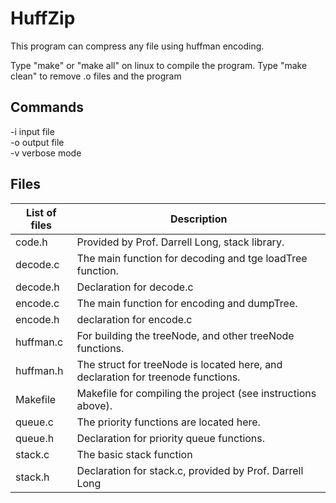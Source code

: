 # HuffZip


This program can compress any file using huffman encoding. 

Type "make" or "make all" on linux to compile the program.
Type "make clean" to remove .o files and the program


## Commands 

-i input file  
-o output file  
-v verbose mode  
## Files

List of files | Description
------------- | -----------
code.h |           Provided by Prof. Darrell Long, stack library. 
decode.c |         The main function for decoding and tge loadTree function.
decode.h  |        Declaration for decode.c
encode.c  |        The main function for encoding and dumpTree.
encode.h   |       declaration for encode.c
huffman.c  |       For building the treeNode, and other treeNode functions.
huffman.h  |       The struct for treeNode is located here, and declaration for treenode functions.
Makefile   |       Makefile for compiling the project (see instructions above). 
queue.c    |       The priority functions are located here.
queue.h    |       Declaration for priority queue functions.
stack.c    |       The basic stack function
stack.h    |       Declaration for stack.c, provided by Prof. Darrell Long

